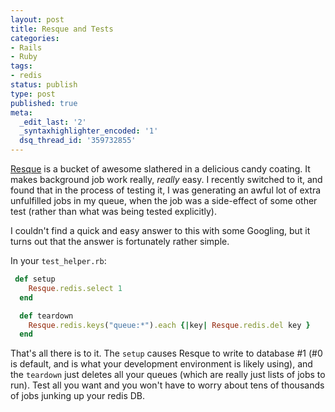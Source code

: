 ```yaml
---
layout: post
title: Resque and Tests
categories:
- Rails
- Ruby
tags:
- redis
status: publish
type: post
published: true
meta:
  _edit_last: '2'
  _syntaxhighlighter_encoded: '1'
  dsq_thread_id: '359732855'
---
```

<a href="https://github.com/defunkt/resque">Resque</a> is a bucket of awesome slathered in a delicious candy coating. It makes background job work really, *really* easy. I recently switched to it, and found that in the process of testing it, I was generating an awful lot of extra unfulfilled jobs in my queue, when the job was a side-effect of some other test (rather than what was being tested explicitly).

I couldn't find a quick and easy answer to this with some Googling, but it turns out that the answer is fortunately rather simple.

In your `test_helper.rb`:

~~~ruby
 def setup
    Resque.redis.select 1
  end

  def teardown
    Resque.redis.keys("queue:*").each {|key| Resque.redis.del key }
  end
~~~

That's all there is to it. The `setup` causes Resque to write to database #1 (#0 is default, and is what your development environment is likely using), and the `teardown` just deletes all your queues (which are really just lists of jobs to run). Test all you want and you won't have to worry about tens of thousands of jobs junking up your redis DB.

